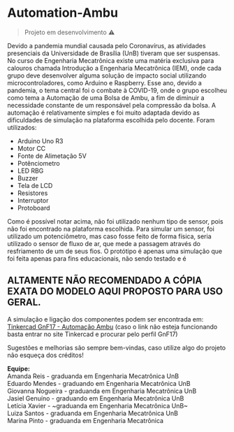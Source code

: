 # Automation-Ambu

>Projeto em desenvolvimento :warning:

  Devido a pandemia mundial causada pelo Coronavírus, as atividades presenciais da Universidade de Brasília (UnB) tiveram que ser suspensas. No curso de Engenharia Mecatrônica existe uma matéria exclusiva para calouros chamada Introdução a Engenharia Mecatrônica (IEM), onde cada grupo deve desenvolver alguma solução de impacto social utilizando microcontroladores, como Arduino e Raspberry. Esse ano, devido a pandemia, o tema central foi o combate à COVID-19, onde o grupo escolheu como tema a Automação de uma Bolsa de Ambu, a fim de diminuir a necessidade constante de um responsável pela compressão da bolsa.
  A automação é relativamente simples e foi muito adaptada devido as dificuldades de simulação na plataforma escolhida pelo docente. Foram utilizados:
  - Arduino Uno R3
  - Motor CC
  - Fonte de Alimetação 5V
  - Potênciometro
  - LED RBG
  - Buzzer
  - Tela de LCD
  - Resistores
  - Interruptor
  - Protoboard
  
  Como é possível notar acima, não foi utilizado nenhum tipo de sensor, pois não foi encontrado na plataforma escolhida. Para simular um sensor, foi utilizado um potenciômetro, mas caso fosse feito de forma física, seria utilizado o sensor de fluxo de ar, que mede a passagem através do resfriamento de um de seus fios. 
  O protótipo é apenas uma simulação que foi feita apenas para fins educacionais, não sendo testado e é
 ## ALTAMENTE NÃO RECOMENDADO A CÓPIA EXATA DO MODELO AQUI PROPOSTO PARA USO GERAL.
  
  A simulação e ligação dos componentes podem ser encontrada em: [Tinkercad GnF17 - Automação Ambu](https://www.tinkercad.com/things/1WA4QQktBNP) (caso o link não esteja funcionando basta entrar no site Tinkercad e procurar pelo perfil GnF17) 
  
  Sugestões e melhorias são sempre bem-vindas, caso utilize algo do projeto não esqueça dos créditos!
  
  **Equipe:**<br>
  Amanda Reis - graduanda em Engenharia Mecatrônica UnB<br>
  Eduardo Mendes - graduando em Engenharia Mecatrônica UnB<br>
  Giovanna Nogueira - graduanda em Engenharia Mecatrônica UnB<br>
  Jasiel Genuíno - graduando em Engenharia Mecatrônica UnB<br>
  Letícia Xavier - ~graduanda em Engenharia Mecatrônica UnB~<br>
  Luiza Santos - graduanda em Engenharia Mecatrônica UnB<br>
  Marina Pinto - graduanda em Engenharia Mecatrônica<br>
  
